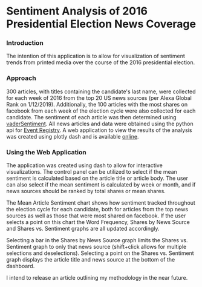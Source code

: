 # Sentiment Analysis of 2016 Presidential Election News Coverage

### Introduction
The intention of this application is to allow for visualization of sentiment trends from printed
media over the course of the 2016 presidential election.

### Approach
300 articles, with titles containing the candidate's last name, were collected for each week of 2016 from the top 20 US news sources (per Alexa Global Rank on 1/12/2019).  Additionally, the 100 articles with the most shares on facebook from each week of the election cycle were also collected for each candidate.  The sentiment of each article was then determined using [vaderSentiment](https://github.com/cjhutto/vaderSentiment).
All news articles and data were obtained using the python api for  [Event Registry](https://eventregistry.org/).  A web application to view the results of the analysis was created using plotly dash and is available [online](https://news-sentiment-analysis.herokuapp.com/).

### Using the Web Application
The application was created using dash to allow for interactive visualizations.  The control panel can be utilized to select if the mean sentiment is calculated based on the article title or article body.  The user can also select if the mean sentiment is calculated by week or month, and if news sources should be ranked by total shares or mean shares.

The Mean Article Sentiment chart shows how sentiment tracked throughout the election cycle for each candidate, both for articles from the top news sources as well as those that were most shared on facebook.  If the user selects a point on this chart the Word Frequency, Shares by News Source and Shares vs. Sentiment graphs are all updated accordingly.  

Selecting a bar in the Shares by News Source graph limits the Shares vs. Sentiment graph to only that news source (shift+click allows for multiple selections and deselections).  Selecting a point on the Shares vs. Sentiment graph displays the article title and news source at the bottom of the dashboard.

I intend to release an article outlining my methodology in the near future.
